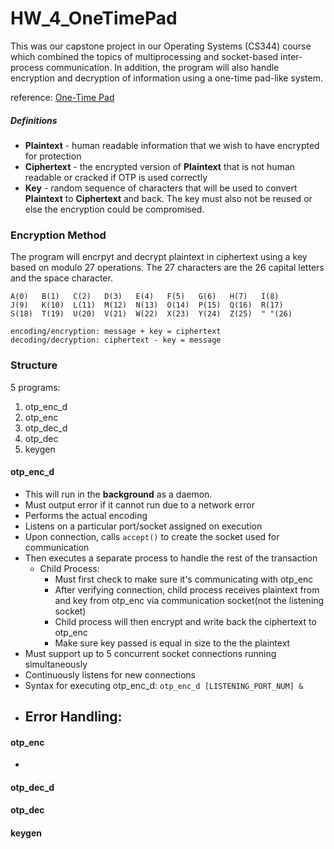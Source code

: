 # HW_4_OneTimePad
This was our capstone project in our Operating Systems (CS344) course which combined the topics of multiprocessing and socket-based inter-process communication. In addition, the program will also handle encryption and decryption of information using a one-time pad-like system.

reference: [One-Time Pad](http://en.wikipedia.org/wiki/One-time_pad)
##### Definitions
- **Plaintext** - human readable information that we wish to have encrypted for protection
- **Ciphertext** - the encrypted version of **Plaintext** that is not human readable or cracked if OTP is used correctly
- **Key** - random sequence of characters that will be used to convert **Plaintext** to **Ciphertext** and back. The key must also not be reused or else the encryption could be compromised.  

### Encryption Method
The program will encrpyt and decrypt plaintext in ciphertext using a key based on modulo 27 operations. The 27 characters are the 26 capital letters and the space character. 
```
A(0)   B(1)   C(2)   D(3)   E(4)   F(5)   G(6)   H(7)   I(8)  
J(9)   K(10)  L(11)  M(12)  N(13)  O(14)  P(15)  Q(16)  R(17)
S(18)  T(19)  U(20)  V(21)  W(22)  X(23)  Y(24)  Z(25)  " "(26)

encoding/encryption: message + key = ciphertext
decoding/decryption: ciphertext - key = message
```
### Structure
5 programs:
  1. otp_enc_d
  2. otp_enc
  3. otp_dec_d
  4. otp_dec
  5. keygen
#### otp_enc_d
- This will run in the **background** as a daemon.
- Must output error if it cannot run due to a network error
- Performs the actual encoding
- Listens on a particular port/socket assigned on execution
- Upon connection, calls `accept()` to create the socket used for communication
- Then executes a separate process to handle the rest of the transaction
  - Child Process:
    - Must first check to make sure it's communicating with otp_enc
    - After verifying connection, child process receives plaintext from and key from otp_enc via communication socket(not the listening socket)
    - Child process will then encrypt and write back the ciphertext to otp_enc
    - Make sure key passed is equal in size to the the plaintext
- Must support up to 5 concurrent socket connections running simultaneously
- Continuously listens for new connections
- Syntax for executing otp_enc_d: `otp_enc_d [LISTENING_PORT_NUM] &`
- Error Handling:
  - 
#### otp_enc
- 
#### otp_dec_d
#### otp_dec
#### keygen

